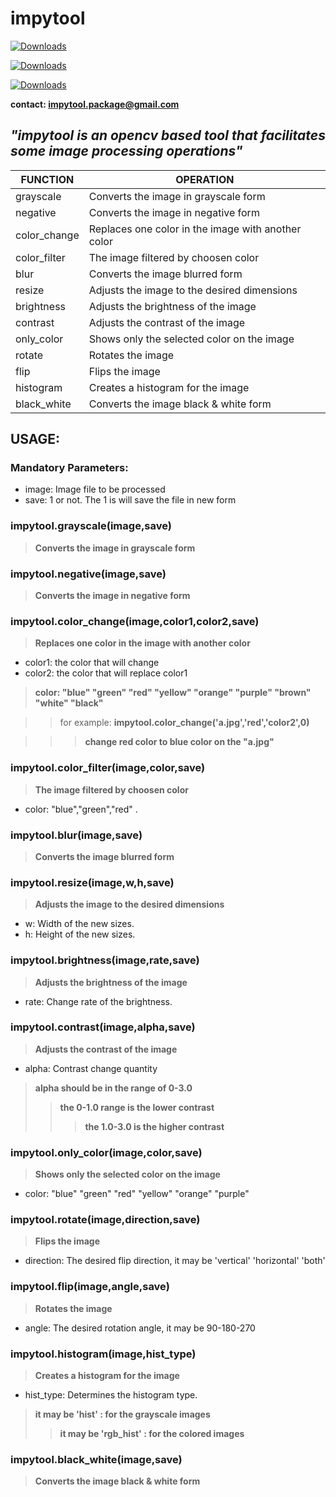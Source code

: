 #  **impytool**

[![Downloads](https://static.pepy.tech/personalized-badge/impytool?period=total&units=international_system&left_color=black&right_color=blue&left_text=Total-Downloads)](https://pepy.tech/project/impytool)

[![Downloads](https://static.pepy.tech/personalized-badge/impytool?period=month&units=international_system&left_color=black&right_color=blue&left_text=Month-Downloads)](https://pepy.tech/project/impytool)

[![Downloads](https://static.pepy.tech/personalized-badge/impytool?period=week&units=international_system&left_color=black&right_color=blue&left_text=Week-Downloads)](https://pepy.tech/project/impytool)

**contact: impytool.package@gmail.com**

## ***"impytool is an opencv based tool that facilitates some image processing operations"***




| FUNCTION | OPERATION | 
| -------- | -------- | 
| grayscale     | Converts the image in grayscale form | 
| negative      | Converts the image in negative form |
| color_change  | Replaces one color in the image with another color |
| color_filter  | The image filtered by choosen color |
| blur          | Converts the image blurred form |
| resize        | Adjusts the image to the desired dimensions |
| brightness    | Adjusts the brightness of the image |
| contrast      | Adjusts the contrast of the image |
| only_color    | Shows only the selected color on the image |
| rotate        | Rotates the image |
| flip          | Flips the image |
| histogram     | Creates a histogram for the image |
| black_white   | Converts the image black & white form |




## **USAGE:**
 
### **Mandatory Parameters:**
*    image: Image file to be processed
*    save: 1 or not. The 1 is will save the file in new form

### **impytool.grayscale(image,save)**
   
> **Converts the image in grayscale form**

### **impytool.negative(image,save)**

> **Converts the image in negative form**

### **impytool.color_change(image,color1,color2,save)**

> **Replaces one color in the image with another color**

* color1: the color that will change
* color2: the color that will replace color1
 
> **color: "blue" "green" "red" "yellow" "orange" "purple" "brown" "white" "black"**

>> for example: **impytool.color_change('a.jpg','red','color2',0)** 

>>> **change red color to blue color on the "a.jpg"**


### **impytool.color_filter(image,color,save)**

> **The image filtered by choosen color**

*    color: "blue","green","red" . 

### **impytool.blur(image,save)**

> **Converts the image blurred form**

### **impytool.resize(image,w,h,save)**

> **Adjusts the image to the desired dimensions**

*    w: Width of the new sizes.
*    h: Height of the new sizes.


### **impytool.brightness(image,rate,save)**

> **Adjusts the brightness of the image**

*   rate: Change rate of the brightness.

### **impytool.contrast(image,alpha,save)**

> **Adjusts the contrast of the image**

*    alpha: Contrast change quantity 
>**alpha should be in the range of 0-3.0**
>>**the 0-1.0 range is the lower contrast**
>>>**the 1.0-3.0 is the higher contrast**

### **impytool.only_color(image,color,save)**

> **Shows only the selected color on the image**

*  color: "blue" "green" "red" "yellow" "orange" "purple"


### **impytool.rotate(image,direction,save)**

> **Flips the image**

*    direction: The desired flip direction, it may be 'vertical' 'horizontal' 'both'

### **impytool.flip(image,angle,save)**

> **Rotates the image**

*    angle: The desired rotation angle, it may be 90-180-270

### **impytool.histogram(image,hist_type)**

> **Creates a histogram for the image**

*    hist_type: Determines the histogram type.
>**it may be 'hist' : for the grayscale images**
>>**it may be 'rgb_hist' : for the colored images**

### **impytool.black_white(image,save)**

> **Converts the image black & white form**